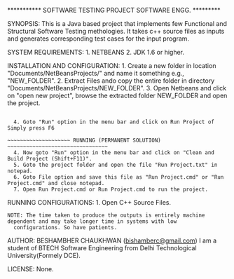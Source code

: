*********** SOFTWARE TESTING PROJECT SOFTWARE ENGG. *********

SYNOPSIS:
	This is a Java based project that implements few Functional and Structural Software Testing methologies.
	It takes c++ source files as inputs and generates corresponding test cases for the input program.

SYSTEM REQUIREMENTS:
	1. NETBEANS
	2. JDK 1.6 or higher.

INSTALLATION AND CONFIGURATION:
	1. Create a new folder in location "Documents/NetBeansProjects/" and name it something e.g., "NEW_FOLDER".
	2. Extract Files ando copy the entire folder in directory "Documents/NetBeansProjects/NEW_FOLDER".
	3. Open Netbeans and click on "open new project", browse the extracted folder NEW_FOLDER and open the project.

  ~~~~~~~~~~~~~~~~~~~ COMPILING AND RUNNING (TEMPORARY SOLUTION) ~~~~~~~~~~~~~~~~~~~

	4. Goto "Run" option in the menu bar and click on Run Project of Simply press F6

  ~~~~~~~~~~~~~~~~~~~~ RUNNING (PERMANENT SOLUTION) ~~~~~~~~~~~~~~~~~~~~~~~~~~~~~~~~
	4. Now goto "Run" option in the menu bar and click on "Clean and Build Project (Shift+F11)".
	5. Goto the project folder and open the file "Run Project.txt" in notepad.
	6. Goto File option and save this file as "Run Project.cmd" or "Run Project.cmd" and close notepad.
	7. Open Run Project.cmd or Run Project.cmd to run the project.

  ~~~~~~~~~~~~~~~~~~~~~~~~~~~~~~~~~~~~~~~~~~~~~~~~~~~~~~~~~~~~~~~~~~~~~~~~~~~~~~~~~~

RUNNING CONFIGURATIONS:
	1. Open C++ Source Files.

	NOTE: The time taken to produce the outputs is entirely machine dependent and may take longer time in systems with low
      configurations. So have patients.
	 
AUTHOR:
	BESHAMBHER CHAUKHWAN (bishamberc@gmail.com)
	I am a student of BTECH Software Engineering from Delhi Technological University(Formely DCE).

LICENSE:
	None.
